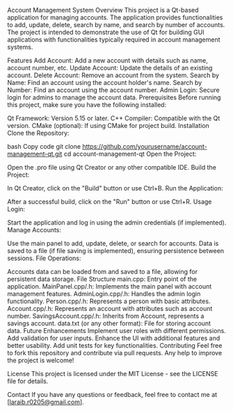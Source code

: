 Account Management System
Overview
This project is a Qt-based application for managing accounts. The application provides functionalities to add, update, delete, search by name, and search by number of accounts. The project is intended to demonstrate the use of Qt for building GUI applications with functionalities typically required in account management systems.

Features
Add Account: Add a new account with details such as name, account number, etc.
Update Account: Update the details of an existing account.
Delete Account: Remove an account from the system.
Search by Name: Find an account using the account holder's name.
Search by Number: Find an account using the account number.
Admin Login: Secure login for admins to manage the account data.
Prerequisites
Before running this project, make sure you have the following installed:

Qt Framework: Version 5.15 or later.
C++ Compiler: Compatible with the Qt version.
CMake (optional): If using CMake for project build.
Installation
Clone the Repository:

bash
Copy code
git clone https://github.com/yourusername/account-management-qt.git
cd account-management-qt
Open the Project:

Open the .pro file using Qt Creator or any other compatible IDE.
Build the Project:

In Qt Creator, click on the "Build" button or use Ctrl+B.
Run the Application:

After a successful build, click on the "Run" button or use Ctrl+R.
Usage
Login:

Start the application and log in using the admin credentials (if implemented).
Manage Accounts:

Use the main panel to add, update, delete, or search for accounts.
Data is saved to a file (if file saving is implemented), ensuring persistence between sessions.
File Operations:

Accounts data can be loaded from and saved to a file, allowing for persistent data storage.
File Structure
main.cpp: Entry point of the application.
MainPanel.cpp/.h: Implements the main panel with account management features.
AdminLogin.cpp/.h: Handles the admin login functionality.
Person.cpp/.h: Represents a person with basic attributes.
Account.cpp/.h: Represents an account with attributes such as account number.
SavingsAccount.cpp/.h: Inherits from Account, represents a savings account.
data.txt (or any other format): File for storing account data.
Future Enhancements
Implement user roles with different permissions.
Add validation for user inputs.
Enhance the UI with additional features and better usability.
Add unit tests for key functionalities.
Contributing
Feel free to fork this repository and contribute via pull requests. Any help to improve the project is welcome!

License
This project is licensed under the MIT License - see the LICENSE file for details.

Contact
If you have any questions or feedback, feel free to contact me at [laraib.r0205@gmail.com].

